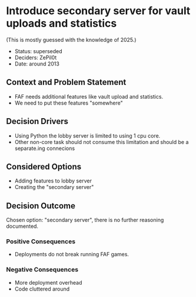 # Introduce secondary server for vault uploads and statistics
(This is mostly guessed with the knowledge of 2025.)

* Status: superseded
* Deciders: ZePil0t
* Date: around 2013

## Context and Problem Statement

* FAF needs additional features like vault upload and statistics.
* We need to put these features "somewhere"

## Decision Drivers <!-- optional -->

* Using Python the lobby server is limited to using 1 cpu core.
* Other non-core task should not consume this limitation and should be a separate.ing connecions

## Considered Options

* Adding features to lobby server
* Creating the "secondary server"

## Decision Outcome

Chosen option: "secondary server", there is no further reasoning documented.

### Positive Consequences <!-- optional -->

* Deployments do not break running FAF games.

### Negative Consequences <!-- optional -->

* More deployment overhead
* Code cluttered around
